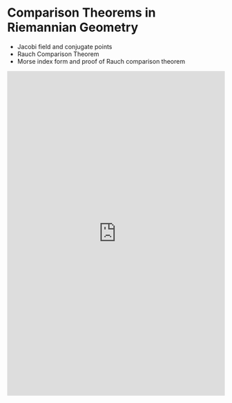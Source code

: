 # Comparison Theorems in Riemannian Geometry

- Jacobi field and conjugate points
- Rauch Comparison Theorem
- Morse index form and proof of Rauch comparison theorem

<embed src="https://shx-haah.github.io/notes/comparison_thm/Proj7.pdf" type="application/pdf" width="100%" height="750px"/>
